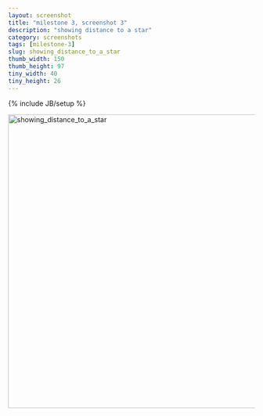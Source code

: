 ```yaml
---
layout: screenshot
title: "milestone 3, screenshot 3"
description: "showing distance to a star"
category: screenshots
tags: [milestone-3]
slug: showing_distance_to_a_star
thumb_width: 150
thumb_height: 97
tiny_width: 40
tiny_height: 26
---
```

{% include JB/setup %}

<img height='600' width='800' alt='showing_distance_to_a_star' src='{{ BASE_PATH }}/img/screenshots/2012-10-13/milestone-3/showing_distance_to_a_star.png' />
